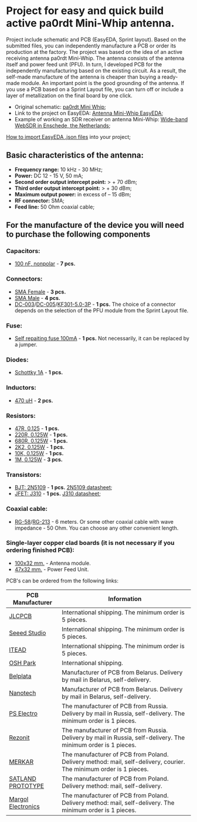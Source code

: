 # Project for easy and quick build active pa0rdt Mini-Whip antenna.

Project include schematic and PCB (EasyEDA, Sprint layout). Based on the submitted files, you can independently manufacture a PCB or order its production at the factory. The project was based on the idea of an active receiving antenna pa0rdt Mini-Whip. The antenna consists of the antenna itself and power feed unit (PFU). In turn, I developed PCB for the independently manufacturing based on the existing circuit. As a result, the self-made manufacture of the antenna is cheaper than buying a ready-made module. An important point is the good grounding of the antenna. If you use a PCB based on a Sprint Layout file, you can turn off or include a layer of metallization on the final board by one click.

- Original schematic: [pa0rdt Mini Whip];
- Link to the project on EasyEDA: [Antenna Mini-Whip EasyEDA];
- Example of working an SDR receiver on antenna Mini-Whip: [Wide-band WebSDR in Enschede, the Netherlands];

[How to import EasyEDA .json files] into your project;

## Basic characteristics of the antenna:

- **Frequency range:** 10 kHz - 30 MHz;
- **Power:** DC 12 - 15 V, 50 mA;
- **Second order output intercept point:** > + 70 dBm;
- **Third order output intercept point:** > + 30 dBm;
- **Maximum output power:** in excess of – 15 dBm;
- **RF connector:** SMA;
- **Feed line:** 50 Ohm coaxial cable;

## For the manufacture of the device you will need to purchase the following components

### Capacitors:
* [100 nF, nonpolar](https://www.ebay.com/sch/i.html?_from=R40&_trksid=p2050601.m570.l1313.TR10.TRC2.A0.H0.X100nf.TRS2&_nkw=100nf&_sacat=0) - **7 pcs.**
### Connectors:
* [SMA Female](https://www.ebay.com/sch/i.html?_from=R40&_sacat=0&_nkw=sma+female&_blrs=spell_check) - **3 pcs.**
* [SMA Male](https://www.ebay.com/sch/i.html?_from=R40&_trksid=p2050601.m570.l1313.TR0.TRC0.A0.H0.Xsma+male.TRS5&_nkw=sma+male&_sacat=0) - **4 pcs.**
* [DC-003](https://www.ebay.com/sch/i.html?_from=R40&_trksid=p2050601.m570.l1313.TR0.TRC0.H0.Xdc-003.TRS0&_nkw=dc-003&_sacat=0)/[DC-005](https://www.ebay.com/sch/i.html?_from=R40&_trksid=p2050601.m570.l1313.TR10.TRC2.A0.H0.Xdc-005.TRS2&_nkw=dc-005&_sacat=0)/[KF301-5.0-3P](https://www.ebay.com/sch/i.html?_from=R40&_trksid=p2050601.m570.l1313.TR1.TRC0.A0.H0.XKF301-3P.TRS0&_nkw=KF301-3P&_sacat=0) - **1 pcs.** The choice of a connector depends on the selection of the PFU module from the Sprint Layout file.
### Fuse:
* [Self repaiting fuse 100mA](https://www.ebay.com/sch/i.html?_from=R40&_trksid=p2050601.m570.l1313.TR0.TRC0.A0.H0.Xmf-r+100mA.TRS5&_nkw=mf-r+100mA&_sacat=0) - **1 pcs.** Not necessarily, it can be replaced by a jumper.
### Diodes:
* [Schottky 1A](https://www.ebay.com/sch/i.html?_from=R40&_trksid=p2050601.m570.l1313.TR0.TRC0.H0.XSchottky+1A.TRS0&_nkw=Schottky+1A&_sacat=0) - **1 pcs.**
### Inductors:
* [470 uH](https://www.ebay.com/sch/i.html?_from=R40&_trksid=p2050601.m570.l1313.TR0.TRC0.H0.X470uh.TRS0&_nkw=470uh&_sacat=0) - **2 pcs.**
### Resistors:
* [47R, 0.125](https://www.ebay.com/sch/i.html?_from=R40&_trksid=p2050601.m570.l1313.TR1.TRC0.A0.H0.X47ohm.TRS0&_nkw=47ohm&_sacat=0) - **1 pcs.**
* [220R, 0.125W](https://www.ebay.com/sch/i.html?_from=R40&_trksid=p2050601.m570.l1313.TR3.TRC1.A0.H0.X220ohm.TRS0&_nkw=220ohm&_sacat=0) - **1 pcs.**
* [680R, 0.125W](https://www.ebay.com/sch/i.html?_from=R40&_trksid=p2050601.m570.l1313.TR1.TRC0.A0.H0.X680ohm.TRS0&_nkw=680ohm&_sacat=0) - **1 pcs.**
* [2K2, 0.125W](https://www.ebay.com/sch/i.html?_from=R40&_trksid=p2050601.m570.l1313.TR0.TRC0.A0.H0.X2.2k+ohm.TRS5&_nkw=2.2k+ohm&_sacat=0) - **1 pcs.**
* [10K, 0.125W](https://www.ebay.com/sch/i.html?_from=R40&_trksid=p2050601.m570.l1313.TR11.TRC1.A0.H0.X10k+ohm.TRS0&_nkw=10k+ohm&_sacat=0) - **1 pcs.**
* [1M, 0.125W](https://www.ebay.com/sch/i.html?_from=R40&_trksid=p2050601.m570.l1313.TR2.TRC0.A0.H0.X1m+ohm.TRS0&_nkw=1m+ohm&_sacat=0) - **3 pcs.**
### Transistors:
* [BJT: 2N5109](https://www.ebay.com/sch/i.html?_from=R40&_trksid=p2050601.m570.l1313.TR11.TRC2.A0.H0.X2n5109.TRS1&_nkw=2n5109&_sacat=0) - **1 pcs.** [2N5109 datasheet];
* [JFET: J310](https://www.ebay.com/sch/i.html?_from=R40&_trksid=p2050601.m570.l1313.TR12.TRC2.A0.H0.Xj310.TRS0&_nkw=j310&_sacat=0) - **1 pcs.** [J310 datasheet];
### Coaxial cable:
* [RG-58](https://www.ebay.com/sch/i.html?_from=R40&_trksid=p2050601.m570.l1313.TR11.TRC2.A0.H0.Xrg58.TRS1&_nkw=rg58&_sacat=0)/[RG-213](https://www.ebay.com/sch/i.html?_from=R40&_trksid=p2050601.m570.l1313.TR9.TRC1.A0.H0.Xrg213.TRS0&_nkw=rg213&_sacat=0) - 6 meters. Or some other coaxial cable with wave impedance - 50 Ohm. You can choose any other convenient length.
### Single-layer copper clad boards (it is not necessary if you ordering finished PCB):
* [100x32 mm.](https://www.ebay.com/sch/i.html?_from=R40&_trksid=p2050601.m570.l1313.TR0.TRC0.H0.XCopper+Clad.TRS0&_nkw=Copper+Clad&_sacat=0) - Antenna module.
* [47x32 mm.](https://www.ebay.com/sch/i.html?_from=R40&_trksid=p2050601.m570.l1313.TR0.TRC0.H0.XCopper+Clad.TRS0&_nkw=Copper+Clad&_sacat=0) - Power Feed Unit.

PCB's can be ordered from the following links:

| PCB Manufacturer | Information |
| ----- | ----- |
| [JLCPCB] | International shipping. The minimum order is 5 pieces.|
| [Seeed Studio] | International shipping. The minimum order is 5 pieces.|
| [ITEAD] | International shipping. The minimum order is 5 pieces.|
| [OSH Park] | International shipping. |
| [Belplata] | Manufacturer of PCB from Belarus. Delivery by mail in Belarus, self-delivery.|
| [Nanotech] | Manufacturer of PCB from Belarus. Delivery by mail in Belarus, self-delivery. |
| [PS Electro] | The manufacturer of PCB from Russia. Delivery by mail in Russia, self-delivery. The minimum order is 1 pieces.|
| [Rezonit] |  The manufacturer of PCB from Russia. Delivery by mail in Russia, self-delivery. The minimum order is 1 pieces. |
| [MERKAR] | The manufacturer of PCB from Poland. Delivery method: mail, self-delivery, courier. The minimum order is 1 pieces. |
| [SATLAND PROTOTYPE] | The manufacturer of PCB from Poland. Delivery method: mail, self-delivery. |
| [Margol Electronics] | The manufacturer of PCB from Poland. Delivery method: mail, self-delivery. The minimum order is 1 pieces. |


[PA0RDT Mini Whip]: <./pa0rdt-Mini-Whip.pdf>
[How to import EasyEDA .json files]: <https://easyeda.com/dillon/Backup_Your_EasyEDA_Project_Locally-JrecamWv5>
[JLCPCB]: <https://jlcpcb.com/quote>
[Seeed Studio]: <https://www.seeedstudio.com/fusion_pcb.html>
[ITEAD]: <https://www.itead.cc/open-pcb.html>
[OSH Park]: <https://oshpark.com/uploads/new>
[Belplata]: <http://www.belplata.by/on-line-order>
[PS Electro]: <http://www.pselectro.ru/zakaz_pechatnyh_plat/>
[Rezonit]: <http://www.rezonit.ru/service/calc/>
[Nanotech]: <http://www.pcb.by/index.php/clients/orderform>
[MERKAR]: <http://www.merkar.pl/cennik.html>
[SATLAND PROTOTYPE]: <http://prototypy.com/t/51,Plytki_PCB>
[Margol Electronics]: <http://www.fabrykapcb.pl/jakzamowic.html>
[Wide-band WebSDR in Enschede, the Netherlands]: <http://websdr.ewi.utwente.nl:8901/>
[J310 datasheet]: <./Datasheets/J310-Datasheet.pdf>
[2N5109 datasheet]: <./Datasheets/2N5109-Datasheet-Motorola.pdf>
[Antenna Mini-Whip EasyEDA]: <https://easyeda.com/igor.nikolaevich.96/Antenna_Mini_Whip-d8935f151d3a4221a9a3aacae3acdb65>